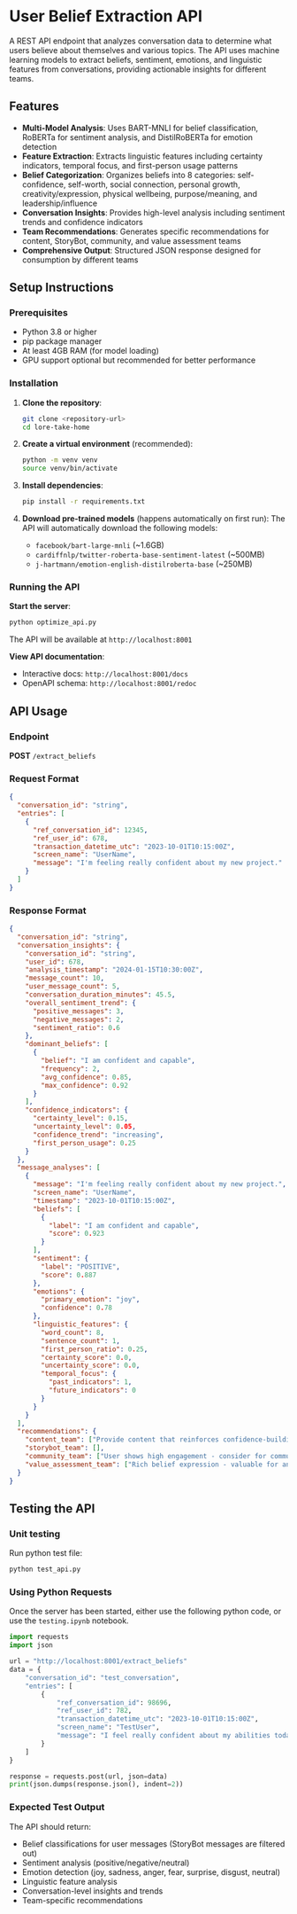 # User Belief Extraction API

A REST API endpoint that analyzes conversation data to determine what users believe about themselves and various topics. The API uses machine learning models to extract beliefs, sentiment, emotions, and linguistic features from conversations, providing actionable insights for different teams.

## Features

- **Multi-Model Analysis**: Uses BART-MNLI for belief classification, RoBERTa for sentiment analysis, and DistilRoBERTa for emotion detection
- **Feature Extraction**: Extracts linguistic features including certainty indicators, temporal focus, and first-person usage patterns
- **Belief Categorization**: Organizes beliefs into 8 categories: self-confidence, self-worth, social connection, personal growth, creativity/expression, physical wellbeing, purpose/meaning, and leadership/influence
- **Conversation Insights**: Provides high-level analysis including sentiment trends and confidence indicators
- **Team Recommendations**: Generates specific recommendations for content, StoryBot, community, and value assessment teams
- **Comprehensive Output**: Structured JSON response designed for consumption by different teams

## Setup Instructions

### Prerequisites

- Python 3.8 or higher
- pip package manager
- At least 4GB RAM (for model loading)
- GPU support optional but recommended for better performance

### Installation

1. **Clone the repository**:
   ```bash
   git clone <repository-url>
   cd lore-take-home
   ```

2. **Create a virtual environment** (recommended):
   ```bash
   python -m venv venv
   source venv/bin/activate 
   ```

3. **Install dependencies**:
   ```bash
   pip install -r requirements.txt
   ```

4. **Download pre-trained models** (happens automatically on first run):
   The API will automatically download the following models:
   - `facebook/bart-large-mnli` (~1.6GB)
   - `cardiffnlp/twitter-roberta-base-sentiment-latest` (~500MB)
   - `j-hartmann/emotion-english-distilroberta-base` (~250MB)

### Running the API

**Start the server**:
```bash
python optimize_api.py
```

The API will be available at `http://localhost:8001`

**View API documentation**:
- Interactive docs: `http://localhost:8001/docs`
- OpenAPI schema: `http://localhost:8001/redoc`

## API Usage

### Endpoint

**POST** `/extract_beliefs`

### Request Format

```json
{
  "conversation_id": "string",
  "entries": [
    {
      "ref_conversation_id": 12345,
      "ref_user_id": 678,
      "transaction_datetime_utc": "2023-10-01T10:15:00Z",
      "screen_name": "UserName",
      "message": "I'm feeling really confident about my new project."
    }
  ]
}
```

### Response Format

```json
{
  "conversation_id": "string",
  "conversation_insights": {
    "conversation_id": "string",
    "user_id": 678,
    "analysis_timestamp": "2024-01-15T10:30:00Z",
    "message_count": 10,
    "user_message_count": 5,
    "conversation_duration_minutes": 45.5,
    "overall_sentiment_trend": {
      "positive_messages": 3,
      "negative_messages": 2,
      "sentiment_ratio": 0.6
    },
    "dominant_beliefs": [
      {
        "belief": "I am confident and capable",
        "frequency": 2,
        "avg_confidence": 0.85,
        "max_confidence": 0.92
      }
    ],
    "confidence_indicators": {
      "certainty_level": 0.15,
      "uncertainty_level": 0.05,
      "confidence_trend": "increasing",
      "first_person_usage": 0.25
    }
  },
  "message_analyses": [
    {
      "message": "I'm feeling really confident about my new project.",
      "screen_name": "UserName",
      "timestamp": "2023-10-01T10:15:00Z",
      "beliefs": [
        {
          "label": "I am confident and capable",
          "score": 0.923
        }
      ],
      "sentiment": {
        "label": "POSITIVE",
        "score": 0.887
      },
      "emotions": {
        "primary_emotion": "joy",
        "confidence": 0.78
      },
      "linguistic_features": {
        "word_count": 8,
        "sentence_count": 1,
        "first_person_ratio": 0.25,
        "certainty_score": 0.0,
        "uncertainty_score": 0.0,
        "temporal_focus": {
          "past_indicators": 1,
          "future_indicators": 0
        }
      }
    }
  ],
  "recommendations": {
    "content_team": ["Provide content that reinforces confidence-building themes"],
    "storybot_team": [],
    "community_team": ["User shows high engagement - consider for community leadership roles"],
    "value_assessment_team": ["Rich belief expression - valuable for analysis"]
  }
}
```

## Testing the API

### Unit testing

Run python test file:

```python
python test_api.py
```

### Using Python Requests

Once the server has been started, either use the following python code, or use the `testing.ipynb` notebook.

```python
import requests
import json

url = "http://localhost:8001/extract_beliefs"
data = {
    "conversation_id": "test_conversation",
    "entries": [
        {
            "ref_conversation_id": 98696,
            "ref_user_id": 782,
            "transaction_datetime_utc": "2023-10-01T10:15:00Z",
            "screen_name": "TestUser",
            "message": "I feel really confident about my abilities today!"
        }
    ]
}

response = requests.post(url, json=data)
print(json.dumps(response.json(), indent=2))
```

### Expected Test Output

The API should return:
- Belief classifications for user messages (StoryBot messages are filtered out)
- Sentiment analysis (positive/negative/neutral)
- Emotion detection (joy, sadness, anger, fear, surprise, disgust, neutral)
- Linguistic feature analysis
- Conversation-level insights and trends
- Team-specific recommendations
